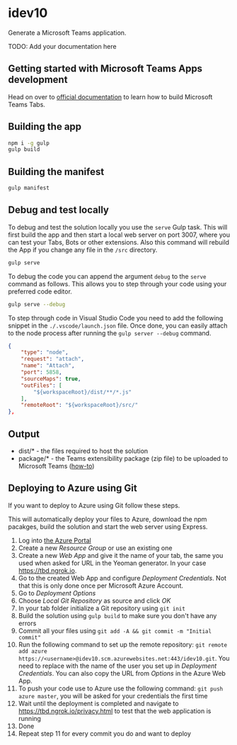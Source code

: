 # idev10

Generate a Microsoft Teams application.

TODO: Add your documentation here

## Getting started with Microsoft Teams Apps development

Head on over to [official documentation](https://msdn.microsoft.com/en-us/microsoft-teams/tabs) to learn how to build Microsoft Teams Tabs.

## Building the app

``` bash
npm i -g gulp
gulp build
```

## Building the manifest

``` bash
gulp manifest
```

## Debug and test locally

To debug and test the solution locally you use the `serve` Gulp task. This will first build the app and then start a local web server on port 3007, where you can test your Tabs, Bots or other extensions. Also this command will rebuild the App if you change any file in the `/src` directory.

``` bash
gulp serve
```

To debug the code you can append the argument `debug` to the `serve` command as follows. This allows you to step through your code using your preferred code editor.

``` bash
gulp serve --debug
```

To step through code in Visual Studio Code you need to add the following snippet in the `./.vscode/launch.json` file. Once done, you can easily attach to the node process after running the `gulp server --debug` command.

``` json
{
    "type": "node",
    "request": "attach",
    "name": "Attach",
    "port": 5858,
    "sourceMaps": true,
    "outFiles": [
        "${workspaceRoot}/dist/**/*.js"
    ],
    "remoteRoot": "${workspaceRoot}/src/"
},
```

## Output

* dist/* - the files required to host the solution
* package/* - the Teams extensibility package (zip file) to be uploaded to Microsoft Teams ([how-to](https://msdn.microsoft.com/en-us/microsoft-teams/createpackage#uploading-your-tab-package-to-microsoft-teams))

## Deploying to Azure using Git

If you want to deploy to Azure using Git follow these steps.

This will automatically deploy your files to Azure, download the npm pacakges, build the solution and start the web server using Express.

1. Log into [the Azure Portal](https://portal.azure.com)
2. Create a new *Resource Group* or use an existing one
3. Create a new *Web App* and give it the name of your tab, the same you used when asked for URL in the Yeoman generator. In your case https://tbd.ngrok.io.
4. Go to the created Web App and configure *Deployment Credentials*. Not that this is only done once per Microsoft Azure Account.
5. Go to *Deployment Options*
6. Choose *Local Git Repository* as source and click *OK*
7. In your tab folder initialize a Git repository using `git init`
8. Build the solution using `gulp build` to make sure you don't have any errors
9. Commit all your files using `git add -A && git commit -m "Initial commit"`
10. Run the following command to set up the remote repository: `git remote add azure https://<username>@idev10.scm.azurewebsites.net:443/idev10.git`. You need to replace <username> with the name of the user you set up in _Deployment Credentials_. You can also copy the URL from *Options* in the Azure Web App.
11. To push your code use to Azure use the following command: `git push azure master`, you will be asked for your credentials the first time
12. Wait until the deployment is completed and navigate to https://tbd.ngrok.io/privacy.html to test that the web application is running
13. Done
14. Repeat step 11 for every commit you do and want to deploy